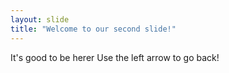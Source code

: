 ```yaml
---
layout: slide
title: "Welcome to our second slide!"
---
```

It's good to be herer
Use the left arrow to go back!
